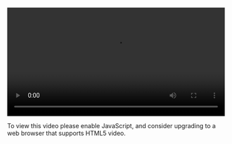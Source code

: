 <video controls="" style="width: 100%; display: block;"><source src="http://o86bpj665.bkt.clouddn.com/nodejs-lego/6-1-npm-scripts.mp4" type="video/mp4"><p>To view this video please enable JavaScript, and consider upgrading to a web browser that supports HTML5 video.</p></video>
